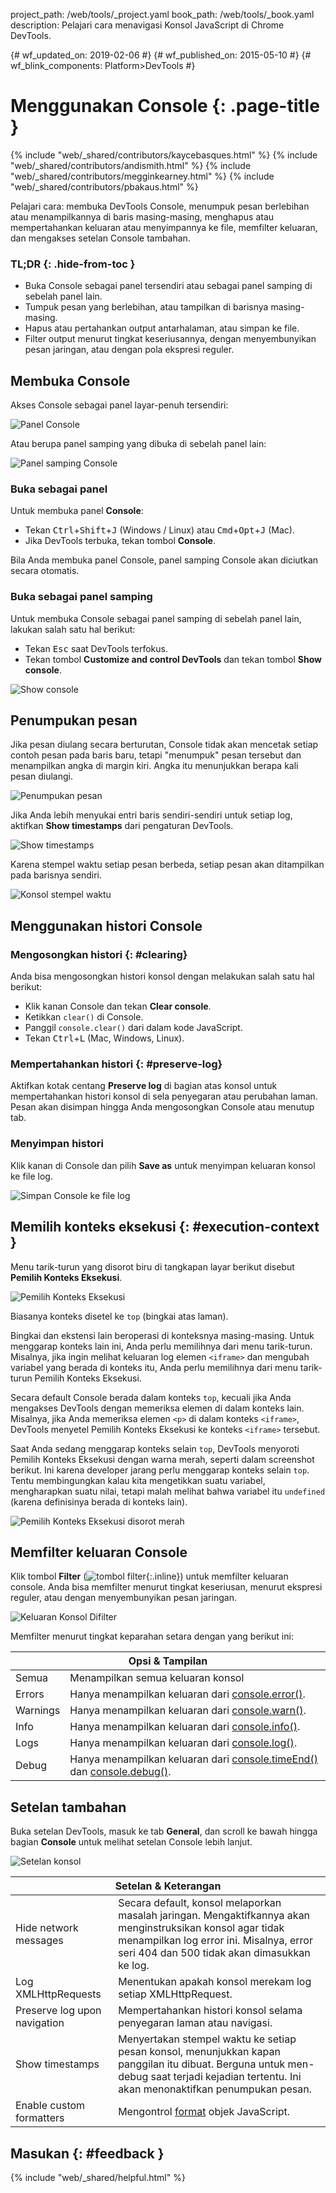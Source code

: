 project_path: /web/tools/_project.yaml
book_path: /web/tools/_book.yaml
description: Pelajari cara menavigasi Konsol JavaScript di Chrome DevTools.

{# wf_updated_on: 2019-02-06 #}
{# wf_published_on: 2015-05-10 #}
{# wf_blink_components: Platform>DevTools #}

# Menggunakan Console {: .page-title }

{% include "web/_shared/contributors/kaycebasques.html" %}
{% include "web/_shared/contributors/andismith.html" %}
{% include "web/_shared/contributors/megginkearney.html" %}
{% include "web/_shared/contributors/pbakaus.html" %}

Pelajari cara: membuka DevTools Console, menumpuk pesan 
berlebihan atau menampilkannya di baris masing-masing, menghapus atau mempertahankan 
keluaran atau menyimpannya ke file, memfilter keluaran, dan mengakses setelan
Console tambahan.

### TL;DR {: .hide-from-toc }
- Buka Console sebagai panel tersendiri atau sebagai panel samping di sebelah panel lain.
- Tumpuk pesan yang berlebihan, atau tampilkan di barisnya masing-masing.
- Hapus atau pertahankan output antarhalaman, atau simpan ke file.
- Filter output menurut tingkat keseriusannya, dengan menyembunyikan pesan jaringan, atau dengan pola ekspresi reguler.

## Membuka Console

Akses Console sebagai panel layar-penuh tersendiri:

![Panel Console](images/console-panel.png)

Atau berupa panel samping yang dibuka di sebelah panel lain:

![Panel samping Console](images/console-drawer.png)

### Buka sebagai panel

Untuk membuka panel **Console**:

* Tekan <kbd>Ctrl</kbd>+<kbd>Shift</kbd>+<kbd>J</kbd> (Windows / Linux) atau
  <kbd>Cmd</kbd>+<kbd>Opt</kbd>+<kbd class="kbd">J</kbd> (Mac).
* Jika DevTools terbuka, tekan tombol **Console**.

Bila Anda membuka panel Console, panel samping Console akan diciutkan secara otomatis.

### Buka sebagai panel samping

Untuk membuka Console sebagai panel samping di sebelah panel lain, lakukan salah satu hal berikut:

* Tekan <kbd>Esc</kbd> saat DevTools terfokus.
* Tekan tombol **Customize and control DevTools** dan tekan tombol 
  **Show console**.

![Show console](images/show-console.png)

## Penumpukan pesan

Jika pesan diulang secara berturutan, Console tidak akan mencetak setiap
contoh pesan pada baris baru, tetapi "menumpuk" pesan tersebut
dan menampilkan angka di margin kiri. Angka itu menunjukkan berapa kali
pesan diulangi.

![Penumpukan pesan](images/message-stacking.png)

Jika Anda lebih menyukai entri baris sendiri-sendiri untuk setiap log, aktifkan **Show timestamps**
dari pengaturan DevTools.

![Show timestamps](images/show-timestamps.png)

Karena stempel waktu setiap pesan berbeda, setiap pesan akan ditampilkan
pada barisnya sendiri.

![Konsol stempel waktu](images/timestamped-console.png)

## Menggunakan histori Console

### Mengosongkan histori {: #clearing}

Anda bisa mengosongkan histori konsol dengan melakukan salah satu hal berikut:

* Klik kanan Console dan tekan **Clear console**.
* Ketikkan `clear()` di Console.
* Panggil `console.clear()` dari dalam kode JavaScript.
* Tekan <kbd class="kbd">Ctrl</kbd>+<kbd class="kbd">L</kbd> 
  (Mac, Windows, Linux).

### Mempertahankan histori {: #preserve-log}

Aktifkan kotak centang **Preserve log** di bagian atas konsol untuk mempertahankan
histori konsol di sela penyegaran atau perubahan laman. Pesan akan disimpan
hingga Anda mengosongkan Console atau menutup tab.

### Menyimpan histori

Klik kanan di Console dan pilih **Save as** untuk menyimpan keluaran
konsol ke file log.

![Simpan Console ke file log](images/console-save-as.png)

## Memilih konteks eksekusi {: #execution-context }

Menu tarik-turun yang disorot biru di tangkapan layar berikut disebut
**Pemilih Konteks Eksekusi**.

![Pemilih Konteks Eksekusi](images/execution-context-selector.png)

Biasanya konteks disetel ke `top` (bingkai atas laman).

Bingkai dan ekstensi lain beroperasi di konteksnya masing-masing. Untuk menggarap konteks
lain ini, Anda perlu memilihnya dari menu tarik-turun. Misalnya,
jika ingin melihat keluaran log elemen `<iframe>` dan mengubah
variabel yang berada di konteks itu, Anda perlu memilihnya dari
menu tarik-turun Pemilih Konteks Eksekusi.

Secara default Console berada dalam konteks `top`, kecuali jika Anda mengakses DevTools dengan
memeriksa elemen di dalam konteks lain. Misalnya, jika Anda memeriksa
elemen `<p>` di dalam konteks `<iframe>`, DevTools menyetel Pemilih
Konteks Eksekusi ke konteks `<iframe>` tersebut.

Saat Anda sedang menggarap konteks selain `top`, DevTools menyoroti
Pemilih Konteks Eksekusi dengan warna merah, seperti dalam screenshot berikut. Ini karena
developer jarang perlu menggarap konteks selain `top`. Tentu
membingungkan kalau kita mengetikkan suatu variabel, mengharapkan suatu nilai, tetapi malah melihat bahwa
variabel itu `undefined` (karena definisinya berada di konteks lain).

![Pemilih Konteks Eksekusi disorot merah](images/non-top-context.png)

## Memfilter keluaran Console

Klik tombol **Filter** 
(![tombol filter](images/filter-button.png){:.inline})
untuk memfilter keluaran console. Anda bisa memfilter menurut tingkat keseriusan, menurut ekspresi 
reguler, atau dengan menyembunyikan pesan jaringan.

![Keluaran Konsol Difilter](images/filtered-console.png)

Memfilter menurut tingkat keparahan setara dengan yang berikut ini:

<table class="responsive">
  <thead>
     <tr>
      <th colspan="2">Opsi &amp; Tampilan</th>
    </tr>   
  </thead>
  <tbody>
  <tr>
    <td>Semua</td>
    <td>Menampilkan semua keluaran konsol</td>
  </tr>
  <tr>
    <td>Errors</td>
    <td>Hanya menampilkan keluaran dari <a href="/web/tools/chrome-devtools/debug/console/console-reference#consoleerrorobject--object-">console.error()</a>.</td>
  </tr>
  <tr>
    <td>Warnings</td>
    <td>Hanya menampilkan keluaran dari <a href="/web/tools/chrome-devtools/debug/console/console-reference#consolewarnobject--object-">console.warn()</a>.</td>
  </tr>
  <tr>
    <td>Info</td>
    <td>Hanya menampilkan keluaran dari <a href="/web/tools/chrome-devtools/debug/console/console-reference#consoleinfoobject--object-">console.info()</a>.</td>
  </tr>
  <tr>
    <td>Logs</td>
    <td>Hanya menampilkan keluaran dari <a href="/web/tools/chrome-devtools/debug/console/console-reference#consolelogobject--object-">console.log()</a>.</td>
  </tr>
  <tr>
    <td>Debug</td>
    <td>Hanya menampilkan keluaran dari <a href="/web/tools/chrome-devtools/debug/console/console-reference#consoletimeendlabel">console.timeEnd()</a> dan <a href="/web/tools/chrome-devtools/debug/console/console-reference#consoledebugobject--object-">console.debug()</a>.</td>
  </tr>
  </tbody>
</table>

## Setelan tambahan

Buka setelan DevTools, masuk ke tab **General**, dan scroll ke bawah hingga
bagian **Console** untuk melihat setelan Console lebih lanjut.

![Setelan konsol](images/console-settings.png)

<table class="responsive">
  <thead>
     <tr>
      <th colspan="2">Setelan &amp; Keterangan</th>
    </tr>   
  </thead>
  <tbody>
  <tr>
    <td>Hide network messages</td>
    <td>Secara default, konsol melaporkan masalah jaringan. Mengaktifkannya akan menginstruksikan konsol agar tidak menampilkan log error ini. Misalnya, error seri 404 dan 500 tidak akan dimasukkan ke log.</td>
  </tr>
  <tr>
    <td>Log XMLHttpRequests</td>
    <td>Menentukan apakah konsol merekam log setiap XMLHttpRequest.</td>
  </tr>
  <tr>
    <td>Preserve log upon navigation</td>
    <td>Mempertahankan histori konsol selama penyegaran laman atau navigasi.</td>
  </tr>
  <tr>
    <td>Show timestamps</td>
    <td>Menyertakan stempel waktu ke setiap pesan konsol, menunjukkan kapan panggilan itu dibuat. Berguna untuk men-debug saat terjadi kejadian tertentu. Ini akan menonaktifkan penumpukan pesan.</td>
  </tr>
  <tr>
    <td>Enable custom formatters</td>
    <td>Mengontrol <a href="https://docs.google.com/document/d/1FTascZXT9cxfetuPRT2eXPQKXui4nWFivUnS_335T3U/preview">format</a> objek JavaScript.</td>
  </tr>
  </tbody>
</table>

## Masukan {: #feedback }

{% include "web/_shared/helpful.html" %}
